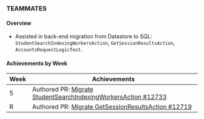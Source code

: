 ### TEAMMATES

#### Overview

* Assisted in back-end migration from Datastore to SQL: `StudentSearchIndexingWorkersAction`, `GetSessionResultsAction`, `AccountsRequestLogicTest`.

#### Achievements by Week

| Week | Achievements |
| ---- | ------------ |
| 5 | Authored PR: [Migrate StudentSearchIndexingWorkersAction #12733](https://github.com/TEAMMATES/teammates/pull/12733) |
| R | Authored PR: [Migrate GetSessionResultsAction #12719](https://github.com/TEAMMATES/teammates/pull/12719) |
<!-- not complete yet:
| _ | Authored PR: [Migrate AccountRequestsLogicTest #12780](https://github.com/TEAMMATES/teammates/pull/12780) |
| _ | Authored PR: [Add integration tests for FeedbackResponseCommentsDb #12849](https://github.com/TEAMMATES/teammates/pull/12849) |
| _ | Authored PR: [Add integration tests for FeedbackResponsesDb #12856](https://github.com/TEAMMATES/teammates/pull/12856) |
-->
